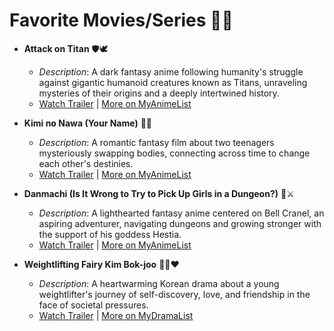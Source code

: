 # Favorite Movies/Series 🎥✨  

- **Attack on Titan** 🛡️🕊️  
  - *Description*: A dark fantasy anime following humanity's struggle against gigantic humanoid creatures known as Titans, unraveling mysteries of their origins and a deeply intertwined history.  
  - [Watch Trailer](https://www.youtube.com/watch?v=MGRm4IzK1SQ) | [More on MyAnimeList](https://myanimelist.net/anime/16498/Shingeki_no_Kyojin)  

- **Kimi no Nawa (Your Name)** 🌌💫  
  - *Description*: A romantic fantasy film about two teenagers mysteriously swapping bodies, connecting across time to change each other's destinies.  
  - [Watch Trailer](https://www.youtube.com/watch?v=xU47nhruN-Q) | [More on MyAnimeList](https://myanimelist.net/anime/32281/Kimi_no_Na_wa)  

- **Danmachi (Is It Wrong to Try to Pick Up Girls in a Dungeon?)** 🏹⚔️  
  - *Description*: A lighthearted fantasy anime centered on Bell Cranel, an aspiring adventurer, navigating dungeons and growing stronger with the support of his goddess Hestia.  
  - [Watch Trailer](https://www.youtube.com/watch?v=2mj9-BBxr-Y) | [More on MyAnimeList](https://myanimelist.net/anime/28121/Dungeon_ni_Deai_wo_Motomeru_no_wa_Machigatteiru_Darou_ka)  

- **Weightlifting Fairy Kim Bok-joo** 🏋️‍♀️❤️  
  - *Description*: A heartwarming Korean drama about a young weightlifter's journey of self-discovery, love, and friendship in the face of societal pressures.  
  - [Watch Trailer](https://www.youtube.com/watch?v=7gyMHjJ3yao) | [More on MyDramaList](https://mydramalist.com/20364-weightlifting-fairy-kim-bok-joo)  
